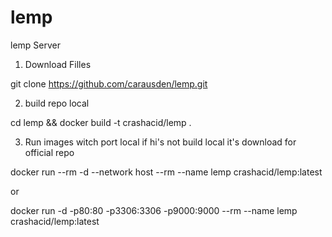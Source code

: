 # lemp
lemp Server 

1) Download Filles

git clone https://github.com/carausden/lemp.git 

2) build repo local

cd lemp &&  docker build -t crashacid/lemp . 

3) Run images witch port local if hi's not build local it's download for official repo 


docker run --rm -d --network host --rm --name lemp crashacid/lemp:latest


or


docker run -d -p80:80 -p3306:3306 -p9000:9000 --rm --name lemp crashacid/lemp:latest
